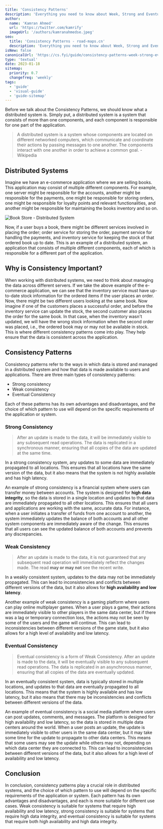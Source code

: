 ```yaml
---
title: 'Consistency Patterns'
description: 'Everything you need to know about Week, Strong and Eventual Consistency'
author:
  name: 'Kamran Ahmed'
  url: 'https://twitter.com/kamrify'
  imageUrl: '/authors/kamranahmedse.jpeg'
seo:
  title: 'Consistency Patterns - road-maps.cn'
  description: 'Everything you need to know about Week, Strong and Eventual Consistency'
isNew: false
canonicalUrl: 'https://cs.fyi/guide/consistency-patterns-week-strong-eventual/'
type: 'textual'
date: 2023-01-18
sitemap:
  priority: 0.7
  changefreq: 'weekly'
tags:
  - 'guide'
  - 'visual-guide'
  - 'guide-sitemap'
---
```


Before we talk about the Consistency Patterns, we should know what a distributed system is. Simply put, a distributed system is a system that consists of more than one components, and each component is responsible for one part of the application.

> A distributed system is a system whose components are located on different networked computers, which communicate and coordinate their actions by passing messages to one another. The components interact with one another in order to achieve a common goal. - Wikipedia

## Distributed Systems

Imagine we have an e-commerce application where we are selling books. This application may consist of multiple different components. For example, one server might be responsible for the accounts, another might be responsible for the payments, one might be responsible for storing orders, one might be responsible for loyalty points and relevant functionalities, and another might be responsible for maintaining the books inventory and so on.

![Book Store - Distributed System](https://i.imgur.com/VHATt7a.png)

Now, if a user buys a book, there might be different services involved in placing the order; order service for storing the order, payment service for handling the payments, and inventory service for keeping the stock of that ordered book up to date. This is an example of a distributed system, an application that consists of multiple different components, each of which is responsible for a different part of the application.

## Why is Consistency Important?

When working with distributed systems, we need to think about managing the data across different servers. If we take the above example of the e-commerce application, we can see that the inventory service must have up-to-date stock information for the ordered items if the user places an order. Now, there might be two different users looking at the same book. Now imagine if one of the customers places a successful order, and before the inventory service can update the stock, the second customer also places the order for the same book. In that case, when the inventory wasn't updated, we will have the wrong stock information when the second order was placed, i.e., the ordered book may or may not be available in stock. This is where different consistency patterns come into play. They help ensure that the data is consistent across the application.

## Consistency Patterns

Consistency patterns refer to the ways in which data is stored and managed in a distributed system and how that data is made available to users and applications. There are three main types of consistency patterns:

- Strong consistency
- Weak consistency
- Eventual Consistency

Each of these patterns has its own advantages and disadvantages, and the choice of which pattern to use will depend on the specific requirements of the application or system.

### Strong Consistency

> After an update is made to the data, it will be immediately visible to any subsequent read operations. The data is replicated in a synchronous manner, ensuring that all copies of the data are updated at the same time.

In a strong consistency system, any updates to some data are immediately propagated to all locations. This ensures that all locations have the same version of the data, but it also means that the system is not highly available and has high latency.

An example of strong consistency is a financial system where users can transfer money between accounts. The system is designed for **high data integrity**, so the data is stored in a single location and updates to that data are immediately propagated to all other locations. This ensures that all users and applications are working with the same, accurate data. For instance, when a user initiates a transfer of funds from one account to another, the system immediately updates the balance of both accounts and all other system components are immediately aware of the change. This ensures that all users can see the updated balance of both accounts and prevents any discrepancies.

### Weak Consistency

> After an update is made to the data, it is not guaranteed that any subsequent read operation will immediately reflect the changes made. The read **may or may not** see the recent write.

In a weakly consistent system, updates to the data may not be immediately propagated. This can lead to inconsistencies and conflicts between different versions of the data, but it also allows for **high availability and low latency**.

Another example of weak consistency is a gaming platform where users can play online multiplayer games. When a user plays a game, their actions are immediately visible to other players in the same data center, but if there was a lag or temporary connection loss, the actions may not be seen by some of the users and the game will continue. This can lead to inconsistencies between different versions of the game state, but it also allows for a high level of availability and low latency.

### Eventual Consistency

> Eventual consistency is a form of Weak Consistency. After an update is made to the data, it will be eventually visible to any subsequent read operations. The data is replicated in an asynchronous manner, ensuring that all copies of the data are eventually updated.

In an eventually consistent system, data is typically stored in multiple locations, and updates to that data are eventually propagated to all locations. This means that the system is highly available and has low latency, but it also means that there may be inconsistencies and conflicts between different versions of the data.

An example of eventual consistency is a social media platform where users can post updates, comments, and messages. The platform is designed for high availability and low latency, so the data is stored in multiple data centers around the world. When a user posts an update, the update is immediately visible to other users in the same data center, but it may take some time for the update to propagate to other data centers. This means that some users may see the update while others may not, depending on which data center they are connected to. This can lead to inconsistencies between different versions of the data, but it also allows for a high level of availability and low latency.

## Conclusion

In conclusion, consistency patterns play a crucial role in distributed systems, and the choice of which pattern to use will depend on the specific requirements of the application or system. Each pattern has its own advantages and disadvantages, and each is more suitable for different use cases. Weak consistency is suitable for systems that require high availability and low latency, strong consistency is suitable for systems that require high data integrity, and eventual consistency is suitable for systems that require both high availability and high data integrity.
